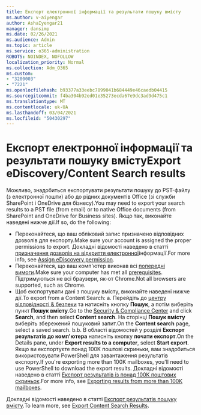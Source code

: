 ```yaml
---
title: Експорт електронної інформації та результати пошуку вмісту
ms.author: v-aiyengar
author: AshaIyengar21
manager: dansimp
ms.date: 02/26/2021
ms.audience: Admin
ms.topic: article
ms.service: o365-administration
ROBOTS: NOINDEX, NOFOLLOW
localization_priority: Normal
ms.collection: Adm_O365
ms.custom:
- "3200003"
- "7221"
ms.openlocfilehash: b93377a33eebc7899041b684449e46caedb04415
ms.sourcegitcommit: f4ba304b92ed01e35273ecda67e9dc3ad9d475c1
ms.translationtype: MT
ms.contentlocale: uk-UA
ms.lasthandoff: 03/04/2021
ms.locfileid: "50430297"
---
```

# <a name="export-ediscoverycontent-search-results"></a><span data-ttu-id="e04e6-102">Експорт електронної інформації та результати пошуку вмісту</span><span class="sxs-lookup"><span data-stu-id="e04e6-102">Export eDiscovery/Content Search results</span></span>

<span data-ttu-id="e04e6-103">Можливо, знадобиться експортувати результати пошуку до PST-файлу (з електронної пошти) або до рідних документів Office (зі служби SharePoint і OneDrive для бізнесу).</span><span class="sxs-lookup"><span data-stu-id="e04e6-103">You may need to export your search results to a PST file (from email) or to native Office documents (from SharePoint and OneDrive for Business sites).</span></span> <span data-ttu-id="e04e6-104">Якщо так, виконайте наведені нижче дії.</span><span class="sxs-lookup"><span data-stu-id="e04e6-104">If so, do the following:</span></span>

- <span data-ttu-id="e04e6-105">Переконайтеся, що ваш обліковий запис призначено відповідних дозволів для експорту.</span><span class="sxs-lookup"><span data-stu-id="e04e6-105">Make sure your account is assigned the proper permissions to export.</span></span> <span data-ttu-id="e04e6-106">Докладні відомості наведено в статті [призначення дозволів на відкриття електронної](https://go.microsoft.com/fwlink/?linkid=2102406)інформації.</span><span class="sxs-lookup"><span data-stu-id="e04e6-106">For more info, see [Assign eDiscovery permission](https://go.microsoft.com/fwlink/?linkid=2102406).</span></span>
- <span data-ttu-id="e04e6-107">Переконайтеся, що ваш комп'ютер виконав всі [попередні вимоги](https://docs.microsoft.com/office365/securitycompliance/export-search-results#before-you-begin).</span><span class="sxs-lookup"><span data-stu-id="e04e6-107">Make sure your computer has met all [prerequisites](https://docs.microsoft.com/office365/securitycompliance/export-search-results#before-you-begin).</span></span> <span data-ttu-id="e04e6-108">Підтримуються не всі браузери, як-от Chrome.</span><span class="sxs-lookup"><span data-stu-id="e04e6-108">Not all browsers are supported, such as Chrome.</span></span>
- <span data-ttu-id="e04e6-109">Щоб експортувати дані з пошуку вмісту, виконайте наведені нижче дії.</span><span class="sxs-lookup"><span data-stu-id="e04e6-109">To export from a Content Search: a.</span></span> <span data-ttu-id="e04e6-110">Перейдіть до [центру відповідності & безпеки](https://protection.office.com/contentsearch) та натисніть кнопку **Пошук**, а потім виберіть пункт **Пошук вмісту**.</span><span class="sxs-lookup"><span data-stu-id="e04e6-110">Go to the [Security & Compliance Center](https://protection.office.com/contentsearch) and click **Search**, and then select **Content search**.</span></span> <span data-ttu-id="e04e6-111">На сторінці **Пошук вмісту** виберіть збережений пошуковий запит.</span><span class="sxs-lookup"><span data-stu-id="e04e6-111">On the **Content search** page, select a saved search.</span></span>
    <span data-ttu-id="e04e6-112">b.</span><span class="sxs-lookup"><span data-stu-id="e04e6-112">b.</span></span> <span data-ttu-id="e04e6-113">В області відомостей у розділі **Експорт результатів до комп'ютера** натисніть кнопку **почати експорт**.</span><span class="sxs-lookup"><span data-stu-id="e04e6-113">On the Details pane, under **Export results to a computer**, select **Start export**.</span></span> <span data-ttu-id="e04e6-114">Якщо ви експортуєте понад 100K поштові скриньки, вам знадобиться використовувати PowerShell для завантаження результатів експорту.</span><span class="sxs-lookup"><span data-stu-id="e04e6-114">If you're exporting more than 100K mailboxes, you'll need to use PowerShell to download the export results.</span></span> <span data-ttu-id="e04e6-115">Докладні відомості наведено в статті [Експорт результатів із понад 100K поштових скриньок](https://go.microsoft.com/fwlink/?linkid=2143861).</span><span class="sxs-lookup"><span data-stu-id="e04e6-115">For more info, see [Exporting results from more than 100K mailboxes](https://go.microsoft.com/fwlink/?linkid=2143861).</span></span>

<span data-ttu-id="e04e6-116">Докладні відомості наведено в статті [Експорт результатів пошуку вмісту](https://go.microsoft.com/fwlink/?linkid=2102118).</span><span class="sxs-lookup"><span data-stu-id="e04e6-116">To learn more, see [Export Content Search Results](https://go.microsoft.com/fwlink/?linkid=2102118).</span></span>